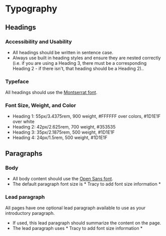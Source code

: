 # Typography

## Headings
### Accessibility and Usability
- All headings should be written in sentence case.
- Always use built in heading styles and ensure they are nested correctly (i.e. if you are using a Heading 3, there must be a corresponding Heading 2 - if there isn't, that heading should be a Heading 2)..

### Typeface
All headings should use the [Montserrat font](https://fonts.google.com/specimen/Montserrat).

### Font Size, Weight, and Color

- Heading 1: 55px/3.4375rem, 900 weight, #FFFFFF over colors, #1D1E1F over white
- Heading 2: 42px/2.625rem, 700 weight, #353535
- Heading 3: 35px/2.1875rem, 500 weight, #1D1E1F 
- Heading 4: 24px/1.5rem, 500 weight, #1D1E1F

## Paragraphs

### Body
- All body content should use the [Open Sans font](https://fonts.google.com/specimen/Open+Sans).
- The default paragraph font size is * Tracy to add font size information *

### Lead paragraph
All pages have one optional lead paragraph available to use as your introductory paragraph. 
- If used, this lead paragraph should summarize the content on the page. 
- The lead paragraph uses * Tracy to add font size information *

